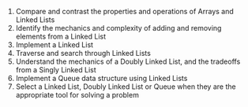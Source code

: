 1. Compare and contrast the properties and operations of Arrays and Linked Lists
2. Identify the mechanics and complexity of adding and removing elements from a Linked List
3. Implement a Linked List
4. Traverse and search through Linked Lists
5. Understand the mechanics of a Doubly Linked List, and the tradeoffs from a Singly Linked List
6. Implement a Queue data structure using Linked Lists
7. Select a Linked List, Doubly Linked List or Queue when they are the appropriate tool for solving a problem
